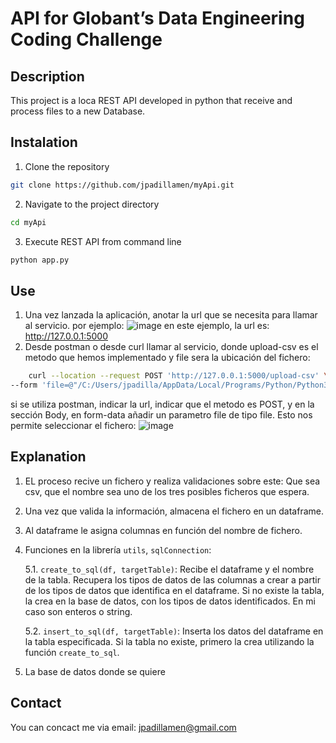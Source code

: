 # API for Globant’s Data Engineering Coding Challenge
## Description
This project is a loca REST API developed in python that receive and process files to a new Database.
## Instalation
1. Clone the repository
```bash
git clone https://github.com/jpadillamen/myApi.git
```
2. Navigate to the project directory
```bash
cd myApi
```
3. Execute REST API from command line
```bash
python app.py
```
## Use
1. Una vez lanzada la aplicación, anotar la url que se necesita para llamar al servicio.
por ejemplo:
    ![image](https://github.com/user-attachments/assets/05f4accb-e10c-40d5-a6da-0005781824a7)
    en este ejemplo, la url es: http://127.0.0.1:5000
2. Desde postman o desde curl llamar al servicio, donde upload-csv es el metodo que hemos implementado y file sera la ubicación del fichero:
```bash
    curl --location --request POST 'http://127.0.0.1:5000/upload-csv' \
--form 'file=@"/C:/Users/jpadilla/AppData/Local/Programs/Python/Python311/Scripts/Globant/hired_employees.csv"'
```
si se utiliza postman, indicar la url, indicar que el metodo es POST, y en la sección Body, en form-data añadir un parametro file de tipo file.
Esto nos permite seleccionar el fichero:
![image](https://github.com/user-attachments/assets/2b4b7d0e-544a-4756-b46f-e5c37f20fd9e)

## Explanation
1. EL proceso recive un fichero y realiza validaciones sobre este: Que sea csv, que el nombre sea uno de los tres posibles ficheros que espera.
2. Una vez que valida la información, almacena el fichero en un dataframe.
3. Al dataframe le asigna columnas en función del nombre de fichero.
5. Funciones en la librería `utils`, `sqlConnection`:

    5.1. `create_to_sql(df, targetTable)`: 
    Recibe el dataframe y el nombre de la tabla. Recupera los tipos de datos de las columnas a crear a partir de los tipos de datos que identifica en el dataframe. Si no existe la tabla, la crea en la base de datos, con los tipos de datos identificados. En mi caso son enteros o string.

    5.2. `insert_to_sql(df, targetTable)`:
    Inserta los datos del dataframe en la tabla especificada. Si la tabla no existe, primero la crea utilizando la función `create_to_sql`.
6. La base de datos donde se quiere 
## Contact
You can concact me via email: jpadillamen@gmail.com
